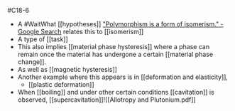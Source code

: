 #C18-6 

- A #WaitWhat [[hypotheses]] ["Polymorphism is a form of isomerism." - Google Search](https://www.google.com/search?q=%22Polymorphism+is+a+form+of+isomerism.%22) relates this to [[isomerism]]
- A type of [[task]]
- This also implies [[material phase hysteresis]] where a phase can remain once the material has undergone a certain [[material phase change]].
- As well as [[magnetic hysteresis]]
- Another example where this appears is in [[deformation and elasticity]],
	- [[plastic deformation]] 
- When [[boiling]] and under other certain conditions [[cavitation]] is observed, [[supercavitation]]![[Allotropy and Plutonium.pdf]]